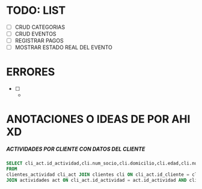 # TODO: LIST

-   [ ] CRUD CATEGORIAS
-   [ ] CRUD EVENTOS
-   [ ] REGISTRAR PAGOS
-   [ ] MOSTRAR ESTADO REAL DEL EVENTO

# ERRORES

-   [ ] -

# ANOTACIONES O IDEAS DE POR AHI XD

##### ACTIVIDADES POR CLIENTE CON DATOS DEL CLIENTE

```SQL
SELECT cli_act.id_actividad,cli.num_socio,cli.domicilio,cli.edad,cli.num_domicilio,cli.telefono,cli.id_genero,cli.fecha_nacimiento,cli.fecha_ingreso,cli.DNI,cli.id_cliente,cli.nombre, cli.apellido, act.nombre_actividad
FROM
clientes_actividad cli_act JOIN clientes cli ON cli_act.id_cliente = cli.id_cliente
JOIN actividades act ON cli_act.id_actividad = act.id_actividad AND cli_act.id_cliente = $id_cliente
```
